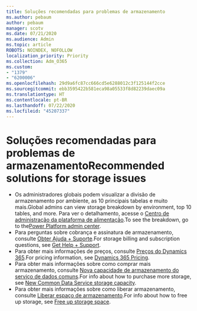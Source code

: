 ```yaml
---
title: Soluções recomendadas para problemas de armazenamento
ms.author: pebaum
author: pebaum
manager: scotv
ms.date: 07/21/2020
ms.audience: Admin
ms.topic: article
ROBOTS: NOINDEX, NOFOLLOW
localization_priority: Priority
ms.collection: Adm_O365
ms.custom:
- "1379"
- "6200006"
ms.openlocfilehash: 29d9a6fc87cc666cd5e6288012c3f125144f2cce
ms.sourcegitcommit: ebb3595422b581eca98a05533f8d82239daec09a
ms.translationtype: HT
ms.contentlocale: pt-BR
ms.lasthandoff: 07/22/2020
ms.locfileid: "45207337"
---
```

# <a name="recommended-solutions-for-storage-issues"></a><span data-ttu-id="96575-102">Soluções recomendadas para problemas de armazenamento</span><span class="sxs-lookup"><span data-stu-id="96575-102">Recommended solutions for storage issues</span></span>

- <span data-ttu-id="96575-103">Os administradores globais podem visualizar a divisão de armazenamento por ambiente, as 10 principais tabelas e muito mais.</span><span class="sxs-lookup"><span data-stu-id="96575-103">Global admins can view storage breakdown by environment, top 10 tables, and more.</span></span> <span data-ttu-id="96575-104">Para ver o detalhamento, acesse o [Centro de administração da plataforma de alimentação](https://admin.powerplatform.microsoft.com/analytics/d365ce).</span><span class="sxs-lookup"><span data-stu-id="96575-104">To see the breakdown, go to the[Power Platform admin center](https://admin.powerplatform.microsoft.com/analytics/d365ce).</span></span> 
- <span data-ttu-id="96575-105">Para perguntas sobre cobrança e assinatura de armazenamento, consulte [Obter Ajuda + Suporte](https://docs.microsoft.com/dynamics365/customer-engagement/admin/contact-information-microsoft-dynamics-365-online-billing-support).</span><span class="sxs-lookup"><span data-stu-id="96575-105">For storage billing and subscription questions, see [Get Help + Support](https://docs.microsoft.com/dynamics365/customer-engagement/admin/contact-information-microsoft-dynamics-365-online-billing-support).</span></span>
- <span data-ttu-id="96575-106">Para obter mais informações de preços, consulte [Preços do Dynamics 365](https://dynamics.microsoft.com/pricing/).</span><span class="sxs-lookup"><span data-stu-id="96575-106">For pricing information, see [Dynamics 365 Pricing](https://dynamics.microsoft.com/pricing/).</span></span>
- <span data-ttu-id="96575-107">Para obter mais informações sobre como comprar mais armazenamento, consulte [Nova capacidade de armazenamento do serviço de dados comuns](https://go.microsoft.com/fwlink/p/?linkid=2010782).</span><span class="sxs-lookup"><span data-stu-id="96575-107">For info about how to purchase more storage, see [New Common Data Service storage capacity](https://go.microsoft.com/fwlink/p/?linkid=2010782).</span></span>
- <span data-ttu-id="96575-108">Para obter mais informações sobre como liberar armazenamento, consulte [Liberar espaço de armazenamento](https://go.microsoft.com/fwlink/p/?linkid=2011105).</span><span class="sxs-lookup"><span data-stu-id="96575-108">For info about how to free up storage, see [Free up storage space](https://go.microsoft.com/fwlink/p/?linkid=2011105).</span></span>
